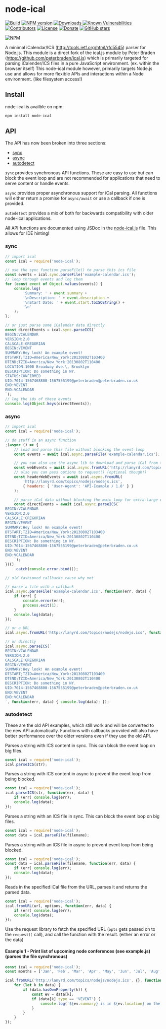 # node-ical
[![Build](https://github.com/jens-maus/node-ical/workflows/CI/badge.svg)](https://github.com/jens-maus/node-ical/actions)
[![NPM version](https://img.shields.io/npm/v/node-ical.svg)](https://www.npmjs.com/package/node-ical)
[![Downloads](https://img.shields.io/npm/dm/node-ical.svg)](https://www.npmjs.com/package/node-ical)
[![Known Vulnerabilities](https://snyk.io/test/github/jens-maus/node-ical/badge.svg?targetFile=package.json)](https://snyk.io/test/github/jens-maus/node-ical?targetFile=package.json)
[![Contributors](https://img.shields.io/github/contributors/jens-maus/node-ical.svg)](https://github.com/jens-maus/node-ical/graphs/contributors)
[![License](https://img.shields.io/github/license/jens-maus/node-ical.svg)](https://github.com/jens-maus/node-ical/blob/master/LICENSE)
[![Donate](https://img.shields.io/badge/donate-PayPal-green.svg)](https://www.paypal.com/cgi-bin/webscr?cmd=_s-xclick&hosted_button_id=RAQSDY9YNZVCL)
[![GitHub stars](https://img.shields.io/github/stars/jens-maus/node-ical.svg?style=social&label=Star)](https://github.com/jens-maus/node-ical/stargazers/)

[![NPM](https://nodei.co/npm/node-ical.png?downloads=true)](https://nodei.co/npm/node-ical/)

A minimal iCalendar/ICS (http://tools.ietf.org/html/rfc5545) parser for Node.js. This module is a direct fork
of the ical.js module by Peter Braden (https://github.com/peterbraden/ical.js) which is primarily targeted
for parsing iCalender/ICS files in a pure JavaScript environment. (ex. within the browser itself) This node-ical
module however, primarily targets Node.js use and allows for more flexible APIs and interactions within a Node environment. (like filesystem access!)

## Install
node-ical is availble on npm:
```sh
npm install node-ical
```

## API
The API has now been broken into three sections:
 - [sync](#sync)
 - [async](#async)
 - [autodetect](#autodetect)

`sync` provides synchronous API functions.
These are easy to use but can block the event loop and are not recommended for applications that need to serve content or handle events.

`async` provides proper asynchronous support for iCal parsing.
All functions will either return a promise for `async/await` or use a callback if one is provided.

`autodetect` provides a mix of both for backwards compatibility with older node-ical applications.

All API functions are documented using JSDoc in the [node-ical.js](node-ical.js) file.
This allows for IDE hinting!

### sync
```javascript
// import ical
const ical = require('node-ical');

// use the sync function parseFile() to parse this ics file
const events = ical.sync.parseFile('example-calendar.ics');
// loop through events and log them
for (const event of Object.values(events)) {
    console.log(
        'Summary: ' + event.summary +
        '\nDescription: ' + event.description +
        '\nStart Date: ' + event.start.toISOString() +
        '\n'
    );
};

// or just parse some iCalendar data directly
const directEvents = ical.sync.parseICS(`
BEGIN:VCALENDAR
VERSION:2.0
CALSCALE:GREGORIAN
BEGIN:VEVENT
SUMMARY:Hey look! An example event!
DTSTART;TZID=America/New_York:20130802T103400
DTEND;TZID=America/New_York:20130802T110400
LOCATION:1000 Broadway Ave.\, Brooklyn
DESCRIPTION: Do something in NY.
STATUS:CONFIRMED
UID:7014-1567468800-1567555199@peterbraden@peterbraden.co.uk
END:VEVENT
END:VCALENDAR
`);
// log the ids of these events
console.log(Object.keys(directEvents));
```

### async
```javascript
// import ical
const ical = require('node-ical');

// do stuff in an async function
;(async () => {
    // load and parse this file without blocking the event loop
    const events = await ical.async.parseFile('example-calendar.ics');

    // you can also use the async lib to download and parse iCal from the web
    const webEvents = await ical.async.fromURL('http://lanyrd.com/topics/nodejs/nodejs.ics');
    // also you can pass options to request() (optional though!)
    const headerWebEvents = await ical.async.fromURL(
        'http://lanyrd.com/topics/nodejs/nodejs.ics',
        { headers: { 'User-Agent': 'API-Example / 1.0' } }
    );

    // parse iCal data without blocking the main loop for extra-large events
    const directEvents = await ical.async.parseICS(`
BEGIN:VCALENDAR
VERSION:2.0
CALSCALE:GREGORIAN
BEGIN:VEVENT
SUMMARY:Hey look! An example event!
DTSTART;TZID=America/New_York:20130802T103400
DTEND;TZID=America/New_York:20130802T110400
DESCRIPTION: Do something in NY.
UID:7014-1567468800-1567555199@peterbraden@peterbraden.co.uk
END:VEVENT
END:VCALENDAR
    `);
})()
    .catch(console.error.bind());

// old fashioned callbacks cause why not

// parse a file with a callback
ical.async.parseFile('example-calendar.ics', function(err, data) {
    if (err) {
        console.error(err);
        process.exit(1);
    }
    console.log(data);
});

// or a URL
ical.async.fromURL('http://lanyrd.com/topics/nodejs/nodejs.ics', function(err, data) { console.log(data); });

// or directly
ical.async.parseICS(`
BEGIN:VCALENDAR
VERSION:2.0
CALSCALE:GREGORIAN
BEGIN:VEVENT
SUMMARY:Hey look! An example event!
DTSTART;TZID=America/New_York:20130802T103400
DTEND;TZID=America/New_York:20130802T110400
DESCRIPTION: Do something in NY.
UID:7014-1567468800-1567555199@peterbraden@peterbraden.co.uk
END:VEVENT
END:VCALENDAR
`, function(err, data) { console.log(data); });
```

### autodetect
These are the old API examples, which still work and will be converted to the new API automatically.
Functions with callbacks provided will also have better performance over the older versions even if they use the old API.

Parses a string with ICS content in sync. This can block the event loop on big files.
```javascript
const ical = require('node-ical');
ical.parseICS(str);
```

Parses a string with ICS content in async to prevent the event loop from being blocked.
```javascript
const ical = require('node-ical');
ical.parseICS(str, function(err, data) {
    if (err) console.log(err);
    console.log(data);
});
```

Parses a string with an ICS file in sync. This can block the event loop on big files.
```javascript
const ical = require('node-ical');
const data = ical.parseFile(filename);
```

Parses a string with an ICS file in async to prevent event loop from being blocked.
```javascript
const ical = require('node-ical');
const data = ical.parseFile(filename, function(err, data) {
    if (err) console.log(err);
    console.log(data);
});
```

Reads in the specified iCal file from the URL, parses it and returns the parsed data.
```javascript
const ical = require('node-ical');
ical.fromURL(url, options, function(err, data) {
    if (err) console.log(err);
    console.log(data);
});
```

Use the request library to fetch the specified URL (```opts``` gets passed on to the ```request()``` call), and call the function with the result. (either an error or the data)

#### Example 1 - Print list of upcoming node conferences (see example.js) (parses the file synchronous)
```javascript
const ical = require('node-ical');
const months = ['Jan', 'Feb', 'Mar', 'Apr', 'May', 'Jun', 'Jul', 'Aug', 'Sep', 'Oct', 'Nov', 'Dec'];

ical.fromURL('http://lanyrd.com/topics/nodejs/nodejs.ics', {}, function (err, data) {
    for (let k in data) {
        if (data.hasOwnProperty(k)) {
            const ev = data[k];
            if (data[k].type == 'VEVENT') {
                console.log(`${ev.summary} is in ${ev.location} on the ${ev.start.getDate()} of ${months[ev.start.getMonth()]} at ${ev.start.toLocaleTimeString('en-GB')}`);
            }
        }
    }
});
```
